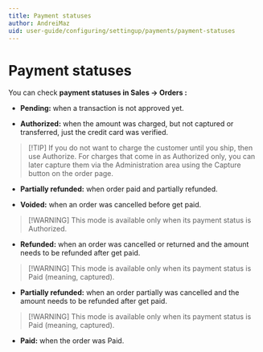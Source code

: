```yaml
---
title: Payment statuses
author: AndreiMaz
uid: user-guide/configuring/settingup/payments/payment-statuses
---
```


# Payment statuses

You can check **payment statuses in Sales → Orders :**

* **Pending:** when a transaction is not approved yet.

* **Authorized:** when the amount was charged, but not captured or transferred, just the credit card was verified.

> [!TIP] If you do not want to charge the customer until you ship, then use Authorize. For charges that come in as Authorized only, you can later capture them via the Administration area using the Capture button on the order page.

* **Partially refunded:** when order paid and partially refunded.

* **Voided:** when an order was cancelled before get paid.

> [!WARNING] This mode is available only when its payment status is Authorized.

* **Refunded:** when an order was cancelled or returned and the amount needs to be refunded after get paid.

> [!WARNING] This mode is available only when its payment status is Paid (meaning, captured).

* **Partially refunded:** when an order partially was cancelled and the amount needs to be refunded after get paid.

> [!WARNING] This mode is available only when its payment status is Paid (meaning, captured).

* **Paid:** when the order was Paid.